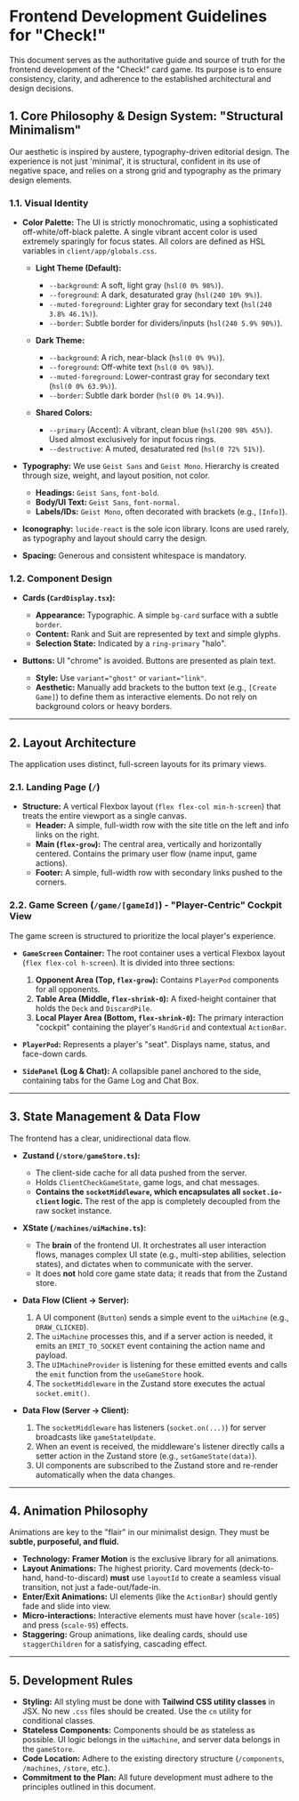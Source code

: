 # Frontend Development Guidelines for "Check!"

This document serves as the authoritative guide and source of truth for the frontend development of the "Check!" card game. Its purpose is to ensure consistency, clarity, and adherence to the established architectural and design decisions.

## 1. Core Philosophy & Design System: "Structural Minimalism"

Our aesthetic is inspired by austere, typography-driven editorial design. The experience is not just 'minimal', it is structural, confident in its use of negative space, and relies on a strong grid and typography as the primary design elements.

### 1.1. Visual Identity

-   **Color Palette:** The UI is strictly monochromatic, using a sophisticated off-white/off-black palette. A single vibrant accent color is used extremely sparingly for focus states. All colors are defined as HSL variables in `client/app/globals.css`.

    -   **Light Theme (Default):**
        -   `--background`: A soft, light gray (`hsl(0 0% 98%)`).
        -   `--foreground`: A dark, desaturated gray (`hsl(240 10% 9%)`).
        -   `--muted-foreground`: Lighter gray for secondary text (`hsl(240 3.8% 46.1%)`).
        -   `--border`: Subtle border for dividers/inputs (`hsl(240 5.9% 90%)`).

    -   **Dark Theme:**
        -   `--background`: A rich, near-black (`hsl(0 0% 9%)`).
        -   `--foreground`: Off-white text (`hsl(0 0% 98%)`).
        -   `--muted-foreground`: Lower-contrast gray for secondary text (`hsl(0 0% 63.9%)`).
        -   `--border`: Subtle dark border (`hsl(0 0% 14.9%)`).

    -   **Shared Colors:**
        -   `--primary` (Accent): A vibrant, clean blue (`hsl(200 98% 45%)`). Used almost exclusively for input focus rings.
        -   `--destructive`: A muted, desaturated red (`hsl(0 72% 51%)`).

-   **Typography:** We use `Geist Sans` and `Geist Mono`. Hierarchy is created through size, weight, and layout position, not color.
    -   **Headings:** `Geist Sans`, `font-bold`.
    -   **Body/UI Text:** `Geist Sans`, `font-normal`.
    -   **Labels/IDs:** `Geist Mono`, often decorated with brackets (e.g., `[Info]`).

-   **Iconography:** `lucide-react` is the sole icon library. Icons are used rarely, as typography and layout should carry the design.

-   **Spacing:** Generous and consistent whitespace is mandatory.

### 1.2. Component Design

-   **Cards (`CardDisplay.tsx`):**
    -   **Appearance:** Typographic. A simple `bg-card` surface with a subtle `border`.
    -   **Content:** Rank and Suit are represented by text and simple glyphs.
    -   **Selection State:** Indicated by a `ring-primary` "halo".

-   **Buttons:** UI "chrome" is avoided. Buttons are presented as plain text.
    -   **Style:** Use `variant="ghost"` or `variant="link"`.
    -   **Aesthetic:** Manually add brackets to the button text (e.g., `[Create Game]`) to define them as interactive elements. Do not rely on background colors or heavy borders.

---

## 2. Layout Architecture

The application uses distinct, full-screen layouts for its primary views.

### 2.1. Landing Page (`/`)

-   **Structure:** A vertical Flexbox layout (`flex flex-col min-h-screen`) that treats the entire viewport as a single canvas.
    -   **Header:** A simple, full-width row with the site title on the left and info links on the right.
    -   **Main (`flex-grow`):** The central area, vertically and horizontally centered. Contains the primary user flow (name input, game actions).
    -   **Footer:** A simple, full-width row with secondary links pushed to the corners.

### 2.2. Game Screen (`/game/[gameId]`) - "Player-Centric" Cockpit View

The game screen is structured to prioritize the local player's experience.

-   **`GameScreen` Container:** The root container uses a vertical Flexbox layout (`flex flex-col h-screen`). It is divided into three sections:

    1.  **Opponent Area (Top, `flex-grow`):** Contains `PlayerPod` components for all opponents.
    2.  **Table Area (Middle, `flex-shrink-0`):** A fixed-height container that holds the `Deck` and `DiscardPile`.
    3.  **Local Player Area (Bottom, `flex-shrink-0`):** The primary interaction "cockpit" containing the player's `HandGrid` and contextual `ActionBar`.

-   **`PlayerPod`:** Represents a player's "seat". Displays name, status, and face-down cards.

-   **`SidePanel` (Log & Chat):** A collapsible panel anchored to the side, containing tabs for the Game Log and Chat Box.

---

## 3. State Management & Data Flow

The frontend has a clear, unidirectional data flow.

-   **Zustand (`/store/gameStore.ts`):**
    -   The client-side cache for all data pushed from the server.
    -   Holds `ClientCheckGameState`, game logs, and chat messages.
    -   **Contains the `socketMiddleware`, which encapsulates all `socket.io-client` logic.** The rest of the app is completely decoupled from the raw socket instance.

-   **XState (`/machines/uiMachine.ts`):**
    -   The **brain** of the frontend UI. It orchestrates all user interaction flows, manages complex UI state (e.g., multi-step abilities, selection states), and dictates when to communicate with the server.
    -   It does **not** hold core game state data; it reads that from the Zustand store.

-   **Data Flow (Client -> Server):**
    1.  A UI component (`Button`) sends a simple event to the `uiMachine` (e.g., `DRAW_CLICKED`).
    2.  The `uiMachine` processes this, and if a server action is needed, it emits an `EMIT_TO_SOCKET` event containing the action name and payload.
    3.  The `UIMachineProvider` is listening for these emitted events and calls the `emit` function from the `useGameStore` hook.
    4.  The `socketMiddleware` in the Zustand store executes the actual `socket.emit()`.

-   **Data Flow (Server -> Client):**
    1.  The `socketMiddleware` has listeners (`socket.on(...)`) for server broadcasts like `gameStateUpdate`.
    2.  When an event is received, the middleware's listener directly calls a setter action in the Zustand store (e.g., `setGameState(data)`).
    3.  UI components are subscribed to the Zustand store and re-render automatically when the data changes.

---

## 4. Animation Philosophy

Animations are key to the "flair" in our minimalist design. They must be **subtle, purposeful, and fluid.**

-   **Technology:** **Framer Motion** is the exclusive library for all animations.
-   **Layout Animations:** The highest priority. Card movements (deck-to-hand, hand-to-discard) **must** use `layoutId` to create a seamless visual transition, not just a fade-out/fade-in.
-   **Enter/Exit Animations:** UI elements (like the `ActionBar`) should gently fade and slide into view.
-   **Micro-interactions:** Interactive elements must have hover (`scale-105`) and press (`scale-95`) effects.
-   **Staggering:** Group animations, like dealing cards, should use `staggerChildren` for a satisfying, cascading effect.

---

## 5. Development Rules

-   **Styling:** All styling must be done with **Tailwind CSS utility classes** in JSX. No new `.css` files should be created. Use the `cn` utility for conditional classes.
-   **Stateless Components:** Components should be as stateless as possible. UI logic belongs in the `uiMachine`, and server data belongs in the `gameStore`.
-   **Code Location:** Adhere to the existing directory structure (`/components`, `/machines`, `/store`, etc.).
-   **Commitment to the Plan:** All future development must adhere to the principles outlined in this document. 